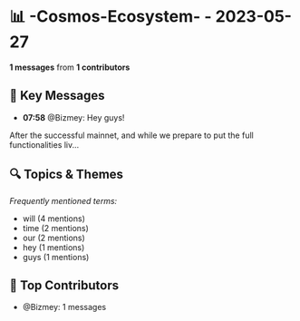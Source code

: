 # 📊 -Cosmos-Ecosystem- - 2023-05-27
**1 messages** from **1 contributors**

## 💬 Key Messages
- **07:58** @Bizmey: Hey guys!

After the successful mainnet, and while we prepare to put the full functionalities liv...

## 🔍 Topics & Themes
*Frequently mentioned terms:*
- will (4 mentions)
- time (2 mentions)
- our (2 mentions)
- hey (1 mentions)
- guys (1 mentions)

## 👥 Top Contributors
- @Bizmey: 1 messages